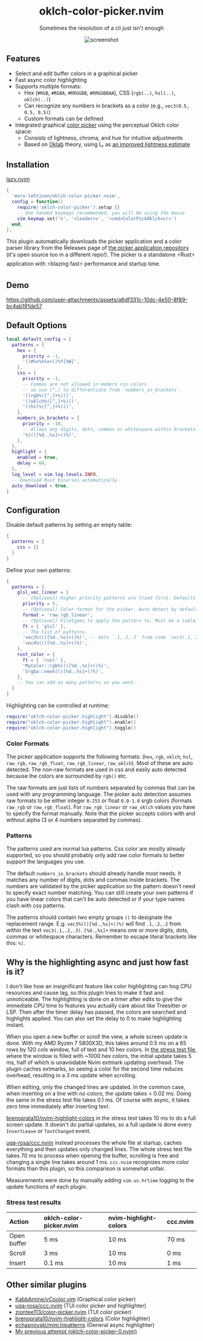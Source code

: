 <h1 align="center">oklch-color-picker.nvim</h1>

<p align="center">Sometimes the resolution of a cli just isn't enough</p>

<p align="center" width="100%"> 
  <img src="https://github.com/user-attachments/assets/d5a38ffc-0b1b-4af6-a229-5f5963b9a616" alt="screenshot">
</p>

## Features

- Select and edit buffer colors in a graphical picker
- Fast async color highlighting
- Supports multiple formats:
  - Hex (`#RGB`, `#RGBA`, `#RRGGBB`, `#RRGGBBAA`), CSS (`rgb(..)`, `hsl(..)`, `oklch(..)`)
  - Can recognize any numbers in brackets as a color (e.g., `vec3(0.5, 0.5, 0.5)`)
  - Custom formats can be defined
- Integrated graphical [color picker](https://github.com/eero-lehtinen/oklch-color-picker) using the perceptual Oklch color space:
  - Consists of lightness, chroma, and hue for intuitive adjustments
  - Based on [Oklab](https://bottosson.github.io/posts/oklab/) theory, using L<sub>r</sub> as [an improved lightness estimate](https://bottosson.github.io/posts/colorpicker/#intermission---a-new-lightness-estimate-for-oklab)

## Installation

[lazy.nvim](https://github.com/folke/lazy.nvim)

```lua
{
  'eero-lehtinen/oklch-color-picker.nvim',
  config = function()
    require('oklch-color-picker').setup {}
    -- One handed keymaps recommended, you will be using the mouse
    vim.keymap.set('n', '<leader>v', '<cmd>ColorPickOklch<cr>')
  end,
},
```

This plugin automatically downloads the picker application and a color parser library from the Releases page of [the picker application repository](https://github.com/eero-lehtinen/oklch-color-picker) (it's open source too in a different repo!). The picker is a standalone ⚡Rust⚡ application with ⚡blazing fast⚡ performance and startup time.

## Demo

https://github.com/user-attachments/assets/a6df331c-10dc-4e50-8f89-bc4ab191de57

## Default Options

```lua
local default_config = {
  patterns = {
    hex = {
      priority = -1,
      '()#%x%x%x+()%f[%W]',
    },
    css = {
      priority = -1,
      -- Commas are not allowed in modern css colors
      -- so use [^,] to differentiate from `numbers_in_brackets`.
      '()rgb%([^,]+%)()',
      '()oklch%([^,]+%)()',
      '()hsl%([^,]+%)()',
    },
    numbers_in_brackets = {
      priority = -10,
      -- Allows any digits, dots, commas or whitespace within brackets.
      '%(()[%d.,%s]+()%)',
    },
  },
  highlight = {
    enabled = true,
    delay = 60,
  },
  log_level = vim.log.levels.INFO,
  -- Download Rust binaries automatically.
  auto_download = true,
}
```

## Configuration

Disable default patterns by setting an empty table:

```lua
{
  patterns = {
    css = {}
  }
}
```

Define your own patterns:

```lua
{
  patterns = {
    glsl_vec_linear = {
      -- (Optional) Higher priority patterns are tried first. Defaults to 0.
      priority = 5,
      -- (Optional) Color format for the picker. Auto detect by default.
      format = 'raw_rgb_linear',
      -- (Optional) Filetypes to apply the pattern to. Must be a table.
      ft = { 'glsl' },
      -- The list of patterns.
      'vec3%(()[%d.,%s]+()%)', -- Gets `.1,.2,.3` from code `vec3(.1,.2,.3)`
      'vec4%(()[%d.,%s]+()%)',
    },
    rust_color = {
      ft = { 'rust' },
      'MyColor::rgb%(()[%d.,%s]+()%)',
      'Srgba::new%(()[%d.,%s]+()%)',
    },
    -- You can add as many patterns as you want.
  }
}
```

Highlighting can be controlled at runtime:

```lua
require("oklch-color-picker.highlight").disable()
require("oklch-color-picker.highlight").enable()
require("oklch-color-picker.highlight").toggle()
```

### Color Formats

The picker application supports the following formats: (`hex`, `rgb`, `oklch`, `hsl`, `raw_rgb`, `raw_rgb_float`, `raw_rgb_linear`, `raw_oklch`).
Most of these are auto detected. The non-raw formats are used in css and easily auto detected because the colors are surrounded by `rgb()` etc.

The raw formats are just lists of numbers separated by commas that can be used with any programming language. The picker auto detection assumes raw formats to be either integer `0-255` or float `0.0-1.0` srgb colors (formats `raw_rgb` or `raw_rgb_float`). For `raw_rgb_linear` or `raw_oklch` values you have to specify the format manually. Note that the picker accepts colors with and without alpha (3 or 4 numbers separated by commas).

### Patterns

The patterns used are normal lua patterns. Css color are mostly already supported, so you should probably only add raw color formats to better support the languages you use.

The default `numbers_in_brackets` should already handle most needs. It matches any number of digits, dots and commas inside brackets. The numbers are validated by the picker application so the pattern doesn't need to specify exact number matching. You can still create your own patterns if you have linear colors that can't be auto detected or if your type names clash with css patterns.

The patterns should contain two empty groups `()` to designate the replacement range. E.g. `vec3%(()[%d.,%s]+()%)` will find `.1,.2,.2` from within the text `vec3(.1,.2,.3)`. `[%d.,%s]+` means one or more digits, dots, commas or whitespace characters. Remember to escape literal brackets like this: `%(`.

## Why is the highlighting async and just how fast is it?

I don't like how an insignificant feature like color highlighting can hog CPU resources and cause lag, so this plugin tries to make it fast and unnoticeable. The highlighting is done on a timer after edits to give the immediate CPU time to features you actually care about like Treesitter or LSP. Then after the timer delay has passed, the colors are searched and highlights applied. You can also set the delay to 0 to make highlighting instant.

When you open a new buffer or scroll the view, a whole screen update is done. With my AMD Ryzen 7 5800X3D, this takes around 0.5 ms on a 65 rows by 120 cols window, full of text and 10 hex colors. In [the stress test file](./stress_test.txt), where the window is filled with ~1000 hex colors, the initial update takes 5 ms, half of which is unavoidable Nvim extmark updating overhead. The plugin caches extmarks, so seeing a color for the second time reduces overhead, resulting in a 3 ms update when scrolling.

When editing, only the changed lines are updated. In the common case, when inserting on a line with no colors, the update takes < 0.02 ms. Doing the same in the stress test file takes 0.1 ms. Of course with async, it takes zero time immediately after inserting text.

[brenoprata10/nvim-highlight-colors](https://github.com/brenoprata10/nvim-highlight-colors) in the stress test takes 10 ms to do a full screen update. It doesn't do partial updates, so a full update is done every `InsertLeave` or `TextChanged` event.

[uga-rosa/ccc.nvim](https://github.com/uga-rosa/ccc.nvim) instead processes the whole file at startup, caches everything and then updates only changed lines. The whole stress test file takes 70 ms to process when opening the buffer, scrolling is free and changing a single line takes around 1 ms. `ccc.nvim` recognizes more color formats than this plugin, so this comparison is somewhat unfair.

Measurements were done by manually adding `vim.uv.hrtime` logging to the update functions of each plugin.

### Stress test results

| Action      | oklch-color-picker.nvim | nvim-highlight-colors | ccc.nvim |
| :---------- | :---------------------- | :-------------------- | :------- |
| Open buffer | 5 ms                    | 10 ms                 | 70 ms    |
| Scroll      | 3 ms                    | 10 ms                 | 0 ms     |
| Insert      | 0.1 ms                  | 10 ms                 | 1 ms     |

## Other similar plugins

- [KabbAmine/vCoolor.vim](https://github.com/KabbAmine/vCoolor.vim) (Graphical color picker)
- [uga-rosa/ccc.nvim](https://github.com/uga-rosa/ccc.nvim) (TUI color picker and highlighter)
- [ziontee113/color-picker.nvim](https://github.com/ziontee113/color-picker.nvim) (TUI color picker)
- [brenoprata10/nvim-highlight-colors](https://github.com/brenoprata10/nvim-highlight-colors) (Color highlighter)
- [echasnovski/mini.hipatterns](https://github.com/echasnovski/mini.hipatterns) (General async highlighter)
- [My previous attempt (oklch-color-picker-0.nvim)](https://github.com/eero-lehtinen/oklch-color-picker-0.nvim)
